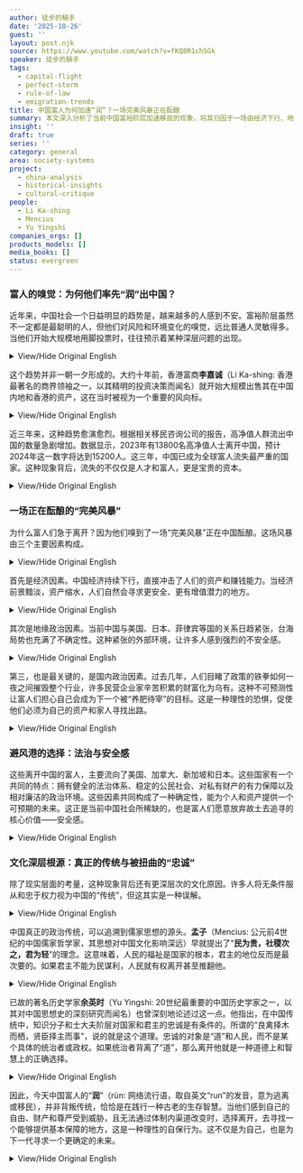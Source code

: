 ```yaml
---
author: 徒步的騎手
date: '2025-10-26'
guest: ''
layout: post.njk
source: https://www.youtube.com/watch?v=fKQ8R1chSGk
speaker: 徒步的騎手
tags:
  - capital-flight
  - perfect-storm
  - rule-of-law
  - emigration-trends
title: 中国富人为何加速“润”？一场完美风暴正在酝酿
summary: 本文深入分析了当前中国富裕阶层加速移民的现象，将其归因于一场由经济下行、地缘政治紧张和国内政策不确定性构成的“完美风暴”。文章指出，这些富人选择美国、加拿大、新加坡和日本等国作为避风港，主要是为了寻求法治保障和财产安全。此外，文章还从文化层面进行剖析，引用孟子和余英时的观点，探讨了中国传统文化中“民本思想”与现代社会中“臣妾心态”的冲突，揭示了这一移民潮背后深层的文化和制度原因。
insight: ''
draft: true
series: ''
category: general
area: society-systems
project:
  - china-analysis
  - historical-insights
  - cultural-critique
people:
  - Li Ka-shing
  - Mencius
  - Yu Yingshi
companies_orgs: []
products_models: []
media_books: []
status: evergreen
---
```

### 富人的嗅觉：为何他们率先“润”出中国？

近年来，中国社会一个日益明显的趋势是，越来越多的人感到不安。富裕阶层虽然不一定都是最聪明的人，但他们对风险和环境变化的嗅觉，远比普通人灵敏得多。当他们开始大规模地用脚投票时，往往预示着某种深层问题的出现。

<details>
<summary>View/Hide Original English</summary>
<p class="english-text">In recent years, a noticeable trend in Chinese society is that an increasing number of people feel uneasy. Rich people may not all be the smartest, but their sensitivity to risk and environmental changes is far greater than that of ordinary people. When they begin to vote with their feet on a large scale, it often signals the emergence of some deep-seated problems.</p>
</details>

这个趋势并非一朝一夕形成的。大约十年前，香港富商**李嘉诚**（Li Ka-shing: 香港最著名的商界领袖之一，以其精明的投资决策而闻名）就开始大规模出售其在中国内地和香港的资产，这在当时被视为一个重要的风向标。

<details>
<summary>View/Hide Original English</summary>
<p class="english-text">This trend did not form overnight. About ten years ago, the Hong Kong tycoon Li Ka-shing began selling his assets in mainland China and Hong Kong on a large scale, which was seen as a significant indicator at the time.</p>
</details>

近三年来，这种趋势愈演愈烈。根据相关移民咨询公司的报告，高净值人群流出中国的数量急剧增加。数据显示，2023年有13800名高净值人士离开中国，预计2024年这一数字将达到15200人。这三年，中国已成为全球富人流失最严重的国家。这种现象背后，流失的不仅仅是人才和富人，更是宝贵的资本。

<details>
<summary>View/Hide Original English</summary>
<p class="english-text">Over the past three years, this trend has intensified. According to reports from immigration consulting firms, the number of high-net-worth individuals leaving China has sharply increased. Data shows that 13,800 high-net-worth individuals left China in 2023, and this number is projected to reach 15,200 in 2024. In these three years, China has become the country with the most significant loss of wealthy individuals globally. Behind this phenomenon, what is being lost is not just talent and the rich, but also precious capital.</p>
</details>

### 一场正在酝酿的“完美风暴”

为什么富人们急于离开？因为他们嗅到了一场“完美风暴”正在中国酝酿。这场风暴由三个主要因素构成。

<details>
<summary>View/Hide Original English</summary>
<p class="english-text">Why are the rich in a hurry to leave? Because they sense that a "perfect storm" is brewing in China. This storm is composed of three main factors.</p>
</details>

首先是经济因素。中国经济持续下行，直接冲击了人们的资产和赚钱能力。当经济前景黯淡，资产缩水，人们自然会寻求更安全、更有增值潜力的地方。

<details>
<summary>View/Hide Original English</summary>
<p class="english-text">First is the economic factor. China's economy is in a continuous downturn, which directly impacts people's assets and their ability to earn money. When the economic outlook is bleak and assets are shrinking, people will naturally seek safer places with more potential for growth.</p>
</details>

其次是地缘政治因素。当前中国与美国、日本、菲律宾等国的关系日趋紧张，台海局势也充满了不确定性。这种紧张的外部环境，让许多人感到强烈的不安全感。

<details>
<summary>View/Hide Original English</summary>
<p class="english-text">Second is the geopolitical factor. China's current relations with countries like the United States, Japan, and the Philippines are increasingly tense, and the situation in the Taiwan Strait is full of uncertainty. This tense external environment makes many people feel a strong sense of insecurity.</p>
</details>

第三，也是最关键的，是国内政治因素。过去几年，人们目睹了政策的铁拳如何一夜之间摧毁整个行业，许多民营企业家辛苦积累的财富化为乌有。这种不可预测性让富人们担心自己会成为下一个被“养肥待宰”的目标。这是一种理性的恐惧，促使他们必须为自己的资产和家人寻找出路。

<details>
<summary>View/Hide Original English</summary>
<p class="english-text">Third, and most crucial, is the domestic political factor. In recent years, people have witnessed how the iron fist of policy can destroy entire industries overnight, wiping out the hard-earned wealth of many private entrepreneurs. This unpredictability makes the wealthy worry that they will be the next target to be "fattened for the slaughter." This is a rational fear that compels them to find a way out for their assets and their families.</p>
</details>

### 避风港的选择：法治与安全感

这些离开中国的富人，主要流向了美国、加拿大、新加坡和日本。这些国家有一个共同的特点：拥有健全的法治体系、稳定的公民社会、对私有财产的有力保障以及相对廉洁的政治环境。这些因素共同构成了一种确定性，能为个人和资产提供一个可预期的未来。这正是当前中国社会所稀缺的，也是富人们愿意放弃故土去追寻的核心价值——安全感。

<details>
<summary>View/Hide Original English</summary>
<p class="english-text">These wealthy individuals leaving China are primarily heading to the United States, Canada, Singapore, and Japan. These countries share a common characteristic: a sound rule of law, a stable civil society, strong protection for private property, and a relatively clean political environment. Together, these factors create a sense of certainty that can provide a predictable future for individuals and their assets. This is precisely what is scarce in current Chinese society and is the core value—a sense of security—that the wealthy are willing to leave their homeland to pursue.</p>
</details>

### 文化深层根源：真正的传统与被扭曲的“忠诚”

除了现实层面的考量，这种现象背后还有更深层次的文化原因。许多人将无条件服从和忠于权力视为中国的“传统”，但这其实是一种误解。

<details>
<summary>View/Hide Original English</summary>
<p class="english-text">Beyond practical considerations, there are deeper cultural reasons behind this phenomenon. Many people mistake unconditional obedience and loyalty to power as China's "tradition," but this is actually a misunderstanding.</p>
</details>

中国真正的政治传统，可以追溯到儒家思想的源头。**孟子**（Mencius: 公元前4世纪的中国儒家哲学家，其思想对中国文化影响深远）早就提出了“**民为贵，社稷次之，君为轻**”的理念。这意味着，人民的福祉是国家的根本，君主的地位反而是最次要的。如果君主不能为民谋利，人民就有权离开甚至推翻他。

<details>
<summary>View/Hide Original English</summary>
<p class="english-text">China's true political tradition can be traced back to the origins of Confucian thought. Mencius, a Confucian philosopher from the 4th century BC, long ago proposed the idea that "the people are the most important element in a nation; the spirits of the land and grain are the next; the sovereign is the lightest." This means that the well-being of the people is the foundation of the state, and the position of the ruler is, in fact, the least important. If a ruler fails to act in the people's interest, the people have the right to leave or even overthrow him.</p>
</details>

已故的著名历史学家**余英时**（Yu Yingshi: 20世纪最重要的中国历史学家之一，以其对中国思想史的深刻研究而闻名）也曾深刻地论述过这一点。他指出，在中国传统中，知识分子和士大夫阶层对国家和君主的忠诚是有条件的。所谓的“良禽择木而栖，贤臣择主而事”，说的就是这个道理。忠诚的对象是“道”和人民，而不是某个具体的统治者或政权。如果统治者背离了“道”，那么离开他就是一种道德上和智慧上的正确选择。

<details>
<summary>View/Hide Original English</summary>
<p class="english-text">The late renowned historian Yu Yingshi also profoundly discussed this point. He pointed out that in Chinese tradition, the loyalty of intellectuals and the scholar-official class to the state and the ruler was conditional. The saying "a good bird chooses the tree to nest in; a wise minister chooses the lord to serve" illustrates this principle. Loyalty is owed to the "Dao" (the Way) and the people, not to a specific ruler or regime. If a ruler deviates from the "Dao," leaving him is a morally and intellectually correct choice.</p>
</details>

因此，今天中国富人的“**润**”（rùn: 网络流行语，取自英文“run”的发音，意为逃离或移民），并非背叛传统，恰恰是在践行一种古老的生存智慧。当他们感到自己的自由、财产和尊严受到威胁，且无法通过体制内渠道改变时，选择离开，去寻找一个能够提供基本保障的地方，这是一种理性的自保行为。这不仅是为自己，也是为下一代寻求一个更确定的未来。

<details>
<summary>View/Hide Original English</summary>
<p class="english-text">Therefore, the "run" of China's wealthy today is not a betrayal of tradition, but rather the practice of an ancient survival wisdom. When they feel their freedom, property, and dignity are threatened, and they cannot change the situation through channels within the system, choosing to leave to find a place that offers basic protections is a rational act of self-preservation. This is not just for themselves, but also for seeking a more certain future for the next generation.</p>
</details>